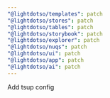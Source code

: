 ```yaml
---
"@lightdotso/templates": patch
"@lightdotso/stores": patch
"@lightdotso/tables": patch
"@lightdotso/storybook": patch
"@lightdotso/explorer": patch
"@lightdotso/nuqs": patch
"@lightdotso/ui": patch
"@lightdotso/app": patch
"@lightdotso/ai": patch
---
```


Add tsup config
